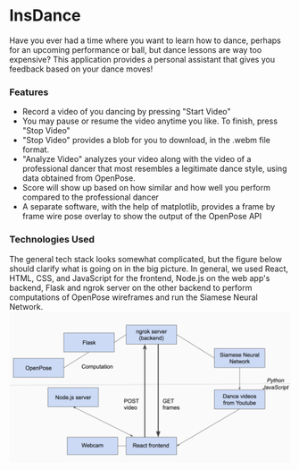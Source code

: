 # InsDance
Have you ever had a time where you want to learn how to dance, perhaps for an upcoming performance or ball, but dance lessons are way too expensive? This application provides a personal assistant that gives you feedback based on your dance moves!

### Features
- Record a video of you dancing by pressing "Start Video"
- You may pause or resume the video anytime you like. To finish, press "Stop Video"
- "Stop Video" provides a blob for you to download, in the .webm file format. 
- "Analyze Video" analyzes your video along with the video of a professional dancer that most resembles a legitimate dance style, using data obtained from OpenPose.
- Score will show up based on how similar and how well you perform compared to the professional dancer
- A separate software, with the help of matplotlib, provides a frame by frame wire pose overlay to show the output of the OpenPose API

### Technologies Used
The general tech stack looks somewhat complicated, but the figure below should clarify what is going on in the big picture. In general, we used React, HTML, CSS, and JavaScript for the frontend, Node.js on the web app's backend, Flask and ngrok server on the other backend to perform computations of OpenPose wireframes and run the Siamese Neural Network.
![TechStack](screenshots/techstack.png)
